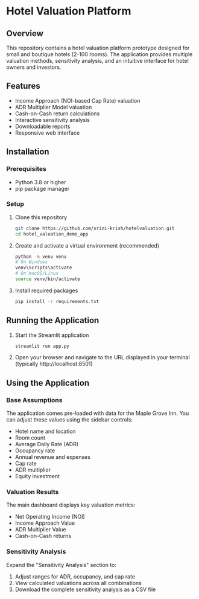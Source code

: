 # Hotel Valuation Platform

## Overview
This repository contains a hotel valuation platform prototype designed for small and boutique hotels (2-100 rooms). The application provides multiple valuation methods, sensitivity analysis, and an intuitive interface for hotel owners and investors.

## Features
- Income Approach (NOI-based Cap Rate) valuation
- ADR Multiplier Model valuation
- Cash-on-Cash return calculations
- Interactive sensitivity analysis
- Downloadable reports
- Responsive web interface

## Installation

### Prerequisites
- Python 3.8 or higher
- pip package manager

### Setup
1. Clone this repository
   ```bash
   git clone https://github.com/srini-krish/hotelvaluation.git
   cd hotel_valuation_demo_app
   ```

2. Create and activate a virtual environment (recommended)
   ```bash
   python -m venv venv
   # On Windows
   venv\Scripts\activate
   # On macOS/Linux
   source venv/bin/activate
   ```

3. Install required packages
   ```bash
   pip install -r requirements.txt
   ```

## Running the Application

1. Start the Streamlit application
   ```bash
   streamlit run app.py
   ```

2. Open your browser and navigate to the URL displayed in your terminal (typically http://localhost:8501)

## Using the Application

### Base Assumptions
The application comes pre-loaded with data for the Maple Grove Inn. You can adjust these values using the sidebar controls:

- Hotel name and location
- Room count
- Average Daily Rate (ADR)
- Occupancy rate
- Annual revenue and expenses
- Cap rate
- ADR multiplier
- Equity investment

### Valuation Results
The main dashboard displays key valuation metrics:
- Net Operating Income (NOI)
- Income Approach Value
- ADR Multiplier Value
- Cash-on-Cash returns

### Sensitivity Analysis
Expand the "Sensitivity Analysis" section to:
1. Adjust ranges for ADR, occupancy, and cap rate
2. View calculated valuations across all combinations
3. Download the complete sensitivity analysis as a CSV file

